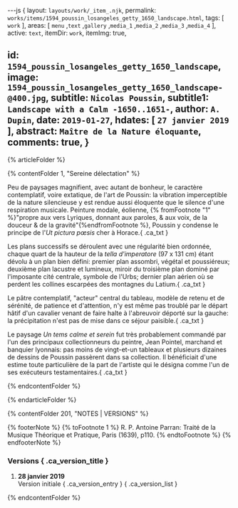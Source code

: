 ---js
{
  layout:    `layouts/work/_item_.njk`,
  permalink: `works/items/1594_poussin_losangeles_getty_1650_landscape.html`,
  tags:      [ `work` ],
  areas:     [ `menu` ,`text` ,`gallery` ,`media_1` ,`media_2` ,`media_3` ,`media_4` ],
  active:    `text`,
  itemDir:   `work`,
  itemImg:   true,
  
  id:        `1594_poussin_losangeles_getty_1650_landscape`,
  image:     `1594_poussin_losangeles_getty_1650_landscape-@400.jpg`,
  subtitle:  `Nicolas Poussin`,
  subtitle1: `Landscape with a Calm -1650..1651-`,
  author:    `A. Dupin`,
  date:      `2019-01-27`,
  hdates:    [ `27 janvier 2019` ],
  abstract:  `Maître de la Nature éloquante`,
  comments:  true,
}
---
[comment]: # (======== Article ========)

{% articleFolder %}

{% contentFolder 1, "Sereine délectation" %}

Peu de paysages magnifient, avec autant de bonheur, le caractère contemplatif, voire extatique, de l'art de Poussin: la vibration imperceptible de la nature silencieuse y est rendue aussi éloquente que le silence d'une respiration musicale. Peinture modale, éolienne, {% fromFootnote "1" %}"propre aux vers Lyriques, donnant aux paroles, & aux voix, de la douceur & de la gravité"{%endfromFootnote %}, Poussin y condense le principe de l'_Ut pictura pœsis_ cher à Horace.{ .ca_txt }

Les plans successifs se déroulent avec une régularité bien ordonnée, chaque quart de la hauteur de la _tella d'imperatore_ (97 x 131 cm) étant dévolu à un plan bien défini: premier plan assombri, végétal et poussiéreux; deuxième plan lacustre et lumineux, miroir du troisième plan dominé par l'imposante cité centrale, symbole de l'Urbs; dernier plan aérien où se perdent les collines escarpées des montagnes du Latium.{ .ca_txt }

Le pâtre contemplatif, "acteur" central du tableau, modèle de retenu et de sérénité, de patience et d'attention, n'y est même pas troublé par le départ hâtif d'un cavalier venant de faire halte à l'abreuvoir déporté sur la gauche: la précipitation n'est pas de mise dans ce séjour paisible.{ .ca_txt }

Le paysage _Un tems calme et serein_ fut très probablement commandé par l'un des principaux collectionneurs du peintre, Jean Pointel, marchand et banquier lyonnais: pas moins de vingt-et-un tableaux et plusieurs dizaines de dessins de Poussin passèrent dans sa collection. Il bénéficiait d'une estime toute particulière de la part de l'artiste qui le désigna comme l'un de ses exécuteurs testamentaires.{ .ca_txt }

{% endcontentFolder %}

{% endarticleFolder %}

[comment]: # (======== Footnotes ========)

{% contentFolder 201, "NOTES | VERSIONS" %}

{% footerNote %}
{% toFootnote 1 %}
R. P. Antoine Parran: Traité de la Musique Théorique et Pratique, Paris (1639), p110.
{% endtoFootnote %}
{% endfooterNote %}

[comment]: # (======== Historique ========)

### Versions { .ca_version_title }

1. **28 janvier 2019**  
  Version initiale { .ca_version_entry }
{ .ca_version_list }

{% endcontentFolder %}
